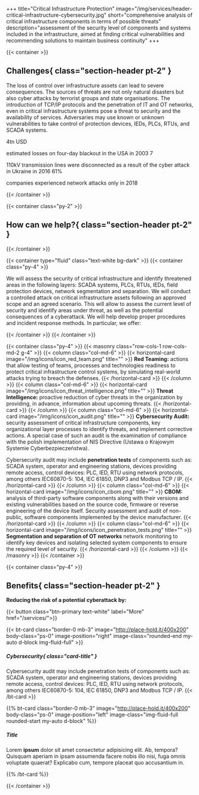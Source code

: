 +++
title="Critical Infrastructure Protection"
image="/img/services/header-critical-infrastructure-cybersecurity.jpg"
short="comprehensive analysis of critical infrastructure components in terms of possible threats"
description="assessment of the security level of components and systems included in the infrastructure, aimed at finding critical vulnerabilities and recommending solutions to maintain business continuity"
+++

{{< container >}}
## Challenges{ class="section-header pt-2" }

The loss of control over infrastructure assets can lead to severe consequences. The sources of threats are not only natural disasters but also cyber attacks by terrorist groups and state organisations. The introduction of TCP/IP protocols and the penetration of IT and OT networks, even in critical infrastructure systems pose a threat to security and the availability of services. Adversaries may use known or unknown vulnerabilities to take control of protection devices, IEDs, PLCs, RTUs, and SCADA systems.

4tn USD

estimated losses on four-day blackout in the USA in 2003
7

110kV transmission lines were disconnected as a result of the cyber attack in Ukraine in 2016
61%

companies experienced network attacks only in 2018

{{< /container >}}

{{< container class="py-2" >}}

## How can we help?{ class="section-header pt-2" }

{{< /container >}}

{{< container type="fluid" class="text-white bg-dark" >}}
{{< container class="py-4" >}}

We will assess the security of critical infrastructure and identify threatened areas in the following layers: SCADA systems, PLCs, RTUs, IEDs, field protection devices, network segmentation and separation. We will conduct a controlled attack on critical infrastructure assets following an approved scope and an agreed scenario. This will allow to assess the current level of security and identify areas under threat, as well as the potential consequences of a cyberattack. We will help develop proper procedures and incident response methods. In particular, we offer:

{{< /container >}}
{{< /container >}}

{{< container class="py-4" >}}
{{< masonry class="row-cols-1 row-cols-md-2 g-4" >}}
{{< column class="col-md-6" >}}
{{< horizontal-card image="/img/icons/icon_red_team.png" title="" >}}
__Red Teaming:__ actions that allow testing of teams, processes and technologies readiness to protect critical infrastructure control systems, by simulating real-world attacks trying to breach the defenses.
{{< /horizontal-card >}}
{{< /column >}}
{{< column class="col-md-6" >}}
{{< horizontal-card image="/img/icons/icon_threat_intelligence.png" title="" >}}
__Threat Intelligence:__ proactive reduction of cyber threats in the organization by providing, in advance, information about upcoming threats.
{{< /horizontal-card >}}
{{< /column >}}
{{< column class="col-md-6" >}}
{{< horizontal-card image="/img/icons/icon_audit.png" title="" >}}
__Cybersecurity Audit:__ security assessment of critical infrastructure components, key organizational layer processes to identify threats, and implement corrective actions. A special case of such an audit is the examination of compliance with the polish implementation of NIS Directive (Ustawa o Krajowym Systemie Cyberbezpieczeństwa).

Cybersecurity audit may include __penetration tests__ of components such as: SCADA system, operator and engineering stations, devices providing remote access, control devices: PLC, IED, RTU using network protocols, among others IEC60870-5: 104, IEC 61850, DNP3 and Modbus TCP / IP.
{{< /horizontal-card >}}
{{< /column >}}
{{< column class="col-md-6" >}}
{{< horizontal-card image="/img/icons/icon_cbom.png" title="" >}}
__CBOM:__ analysis of third-party software components along with their versions and existing vulnerabilities based on the source code, firmware or reverse engineering of the device itself. Security assessment and audit of non-public, software components implemented by the device manufacturer.
{{< /horizontal-card >}}
{{< /column >}}
{{< column class="col-md-6" >}}
{{< horizontal-card image="/img/icons/icon_penetration_tests.png" title="" >}}
__Segmentation and separation of OT networks__ network monitoring to identify key devices and isolating selected system components to ensure the required level of security.
{{< /horizontal-card >}}
{{< /column >}}
{{< /masonry >}}
{{< /container >}}


{{< container class="py-4" >}}

## Benefits{ class="section-header pt-2" }

__Reducing the risk of a potential cyberattack by:__

{{< button class="btn-primary text-white" label="More" href="/services/">}}

{{< bt-card class="border-0 mb-3" image="http://place-hold.it/400x200" body-class="ps-0" image-position="right" image-class="rounded-end my-auto d-block img-fluid-full" >}}
##### Cybersecurity{ class="card-title" }
Cybersecurity audit may include penetration tests of components such as: SCADA system, operator and engineering stations, devices providing remote access, control devices: PLC, IED, RTU using network protocols, among others IEC60870-5: 104, IEC 61850, DNP3 and Modbus TCP / IP.
{{< /bt-card >}}

{{% bt-card class="border-0 mb-3" image="http://place-hold.it/400x200" body-class="ps-0" image-position="left" image-class="img-fluid-full rounded-start my-auto d-block" %}}
##### Title
Lorem __ipsum__ dolor sit amet consectetur adipisicing elit. Ab, tempora? Quisquam aperiam in ipsam assumenda facere nobis illo nisi, fuga omnis voluptate quaerat? Explicabo cum, tempore placeat quo accusantium in.

{{% /bt-card %}}

{{< /container >}}